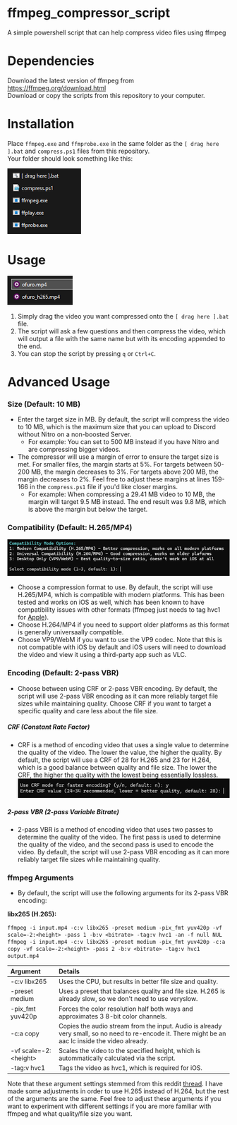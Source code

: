 # ffmpeg_compressor_script
A simple powershell script that can help compress video files using ffmpeg

# Dependencies
Download the latest version of ffmpeg from https://ffmpeg.org/download.html  
Download or copy the scripts from this repository to your computer.

# Installation
Place `ffmpeg.exe` and `ffmprobe.exe` in the same folder as the `[ drag here ].bat` and `compress.ps1` files from this repository.  
Your folder should look something like this:

![alt text](read_me_images/folder.png)

# Usage
![alt text](read_me_images/output.png)
1. Simply drag the video you want compressed onto the `[ drag here ].bat` file.
2. The script will ask a few questions and then compress the video, which will output a file with the same name but with its encoding appended to the end.
3. You can stop the script by pressing `q` or `Ctrl+C`.

# Advanced Usage
### Size (Default: 10 MB)
- Enter the target size in MB. By default, the script will compress the video to 10 MB, which is the maximum size that you can upload to Discord without Nitro on a non-boosted Server.
  - For example: You can set to 500 MB instead if you have Nitro and are compressing bigger videos.
- The compressor will use a margin of error to ensure the target size is met. For smaller files, the margin starts at 5%. For targets between 50-200 MB, the margin decreases to 3%. For targets above 200 MB, the margin decreases to 2%. Feel free to adjust these margins at lines 159-166 in the `compress.ps1` file if you'd like closer margins.
  - For example: When compressing a 29.41 MB video to 10 MB, the margin will target 9.5 MB instead. The end result was 9.8 MB, which is above the margin but below the target.

### Compatibility (Default: H.265/MP4)
![alt text](read_me_images/compatibility.png)
- Choose a compression format to use. By default, the script will use H.265/MP4, which is compatible with modern platforms. This has been tested and works on iOS as well, which has been known to have compatibility issues with other formats (ffmpeg just needs to tag hvc1 for [Apple](https://developer.apple.com/documentation/http-live-streaming/hls-authoring-specification-for-apple-devices#2969487)).
- Choose H.264/MP4 if you need to support older platforms as this format is generally universaally compatible.
- Choose VP9/WebM if you want to use the VP9 codec. Note that this is not compatible with iOS by default and iOS users will need to download the video and view it using a third-party app such as VLC.

### Encoding (Default: 2-pass VBR)
- Choose between using CRF or 2-pass VBR encoding. By default, the script will use 2-pass VBR encoding as it can more reliably target file sizes while maintaining quality. Choose CRF if you want to target a specific quality and care less about the file size.

<h5> CRF (Constant Rate Factor) </h5>

- CRF is a method of encoding video that uses a single value to determine the quality of the video. The lower the value, the higher the quality. By default, the script will use a CRF of 28 for H.265 and 23 for H.264, which is a good balance between quality and file size. The lower the CRF, the higher the quality with the lowest being essentially lossless.
![alt text](read_me_images/encode.png)

<h5> 2-pass VBR (2-pass Variable Bitrate) </h5>

- 2-pass VBR is a method of encoding video that uses two passes to determine the quality of the video. The first pass is used to determine the quality of the video, and the second pass is used to encode the video. By default, the script will use 2-pass VBR encoding as it can more reliably target file sizes while maintaining quality.

### ffmpeg Arguments
- By default, the script will use the following arguments for its 2-pass VBR encoding:

<b>libx265 (H.265):</b>
```
ffmpeg -i input.mp4 -c:v libx265 -preset medium -pix_fmt yuv420p -vf scale=-2:<height> -pass 1 -b:v <bitrate> -tag:v hvc1 -an -f null NUL
ffmpeg -i input.mp4 -c:v libx265 -preset medium -pix_fmt yuv420p -c:a copy -vf scale=-2:<height> -pass 2 -b:v <bitrate> -tag:v hvc1 output.mp4
```

| Argument | Details |
| :------- | :------ |
| -c:v libx265            | Uses the CPU, but results in better file size and quality. |
| -preset medium          | Uses a preset that balances quality and file size. H.265 is already slow, so we don't need to use veryslow. |
| -pix_fmt yuv420p        | Forces the color resolution half both ways and approximates 3 8-bit color channels. |
| -c:a copy               | Copies the audio stream from the input. Audio is already very small, so no need to re-encode it. There might be an aac lc inside the video already. |
| -vf scale=-2:\<height\> | Scales the video to the specified height, which is autommatically calculated via the script. |
| -tag:v hvc1             | Tags the video as hvc1, which is required for iOS. |

Note that these argument settings stemmed from this reddit [thread](https://www.reddit.com/r/ffmpeg/comments/133m7i0/compressing_videos_with_ffmpeg_for_discord/). I have made some adjustments in order to use H.265 instead of H.264, but the rest of the arguments are the same. Feel free to adjust these arguments if you want to experiment with different settings if you are more familiar with ffmpeg and what quality/file size you want.